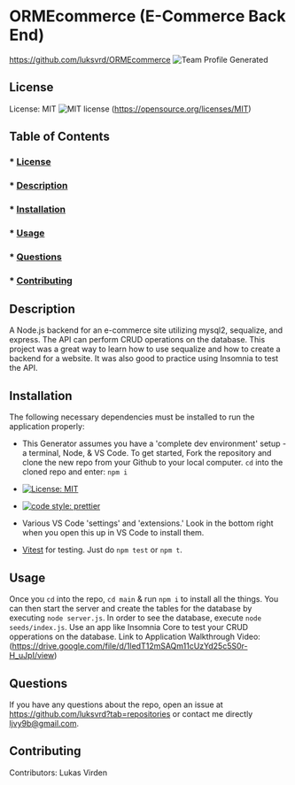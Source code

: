 # ORMEcommerce (E-Commerce Back End)

https://github.com/luksvrd/ORMEcommerce
![Team Profile Generated](https://github.com/luksvrd/ORMEcommerce/blob/assets/E-commerce.png)

## License

License: MIT ![MIT license](https://img.shields.io/badge/license-MIT-blue.svg) (https://opensource.org/licenses/MIT)

## Table of Contents

### \* [License](#license)

### \* [Description](#description)

### \* [Installation](#installation)

### \* [Usage](#usage)

### \* [Questions](#questions)

### \* [Contributing](#contributing)

## Description

A Node.js backend for an e-commerce site utilizing mysql2, sequalize, and express. The API can perform CRUD operations on the database. This project was a great way to learn how to use sequalize and how to create a backend for a website. It was also good to practice using Insomnia to test the API.

## Installation

The following necessary dependencies must be installed to run the application properly:

- This Generator assumes you have a 'complete dev environment' setup - a terminal, Node, & VS Code. To get started, Fork the repository and clone the new repo from your Github to your local computer. `cd` into the cloned repo and enter: `npm i`

- [![License: MIT](https://img.shields.io/badge/License-MIT-yellow.svg)](https://opensource.org/licenses/MIT)
- [![code style: prettier](https://img.shields.io/badge/code_style-prettier-ff69b4.svg?style=flat-square)](https://github.com/prettier/prettier)
- Various VS Code 'settings' and 'extensions.' Look in the bottom right when you open this up in VS Code to install them.
- [Vitest](https://vitest.dev/) for testing. Just do `npm test` or `npm t`.

## Usage

Once you `cd` into the repo, `cd main` & run `npm i` to install all the things. You can then start the server and create the tables for the database by executing `node server.js`. In order to see the database, execute `node seeds/index.js`. Use an app like Insomnia Core to test your CRUD opperations on the database. Link to Application Walkthrough Video: (https://drive.google.com/file/d/1ledT12mSAQm11cUzYd25c5S0r-H_uJpI/view)

## Questions

If you have any questions about the repo, open an issue at https://github.com/luksvrd?tab=repositories or contact me directly ljvy9b@gmail.com.

## Contributing

Contributors: Lukas Virden
